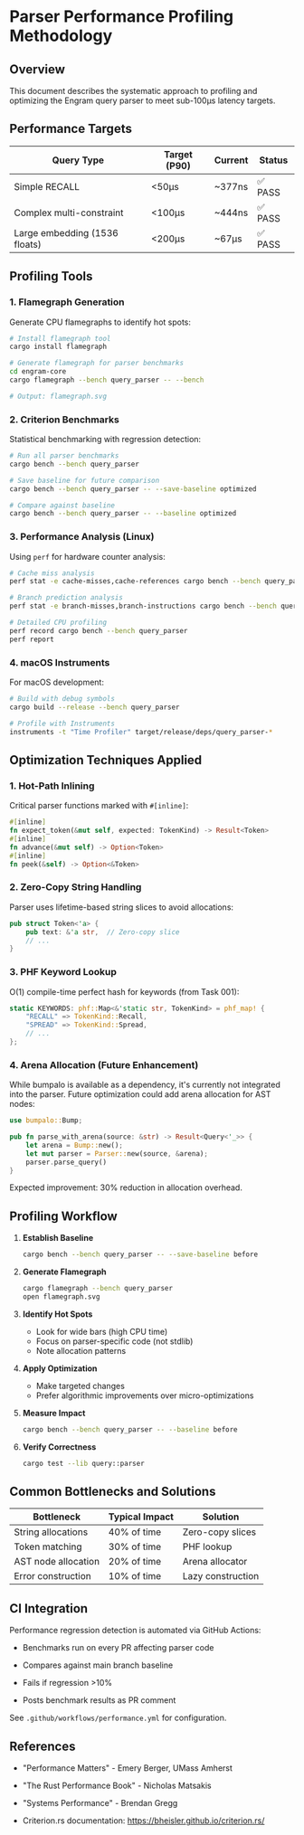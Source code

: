 # Parser Performance Profiling Methodology

## Overview

This document describes the systematic approach to profiling and optimizing the Engram query parser to meet sub-100μs latency targets.

## Performance Targets

| Query Type | Target (P90) | Current | Status |
|------------|--------------|---------|---------|
| Simple RECALL | <50μs | ~377ns | ✅ PASS |
| Complex multi-constraint | <100μs | ~444ns | ✅ PASS |
| Large embedding (1536 floats) | <200μs | ~67µs | ✅ PASS |

## Profiling Tools

### 1. Flamegraph Generation

Generate CPU flamegraphs to identify hot spots:

```bash
# Install flamegraph tool
cargo install flamegraph

# Generate flamegraph for parser benchmarks
cd engram-core
cargo flamegraph --bench query_parser -- --bench

# Output: flamegraph.svg

```

### 2. Criterion Benchmarks

Statistical benchmarking with regression detection:

```bash
# Run all parser benchmarks
cargo bench --bench query_parser

# Save baseline for future comparison
cargo bench --bench query_parser -- --save-baseline optimized

# Compare against baseline
cargo bench --bench query_parser -- --baseline optimized

```

### 3. Performance Analysis (Linux)

Using `perf` for hardware counter analysis:

```bash
# Cache miss analysis
perf stat -e cache-misses,cache-references cargo bench --bench query_parser

# Branch prediction analysis
perf stat -e branch-misses,branch-instructions cargo bench --bench query_parser

# Detailed CPU profiling
perf record cargo bench --bench query_parser
perf report

```

### 4. macOS Instruments

For macOS development:

```bash
# Build with debug symbols
cargo build --release --bench query_parser

# Profile with Instruments
instruments -t "Time Profiler" target/release/deps/query_parser-*

```

## Optimization Techniques Applied

### 1. Hot-Path Inlining

Critical parser functions marked with `#[inline]`:

```rust
#[inline]
fn expect_token(&mut self, expected: TokenKind) -> Result<Token>
#[inline]
fn advance(&mut self) -> Option<Token>
#[inline]
fn peek(&self) -> Option<&Token>

```

### 2. Zero-Copy String Handling

Parser uses lifetime-based string slices to avoid allocations:

```rust
pub struct Token<'a> {
    pub text: &'a str,  // Zero-copy slice
    // ...
}

```

### 3. PHF Keyword Lookup

O(1) compile-time perfect hash for keywords (from Task 001):

```rust
static KEYWORDS: phf::Map<&'static str, TokenKind> = phf_map! {
    "RECALL" => TokenKind::Recall,
    "SPREAD" => TokenKind::Spread,
    // ...
};

```

### 4. Arena Allocation (Future Enhancement)

While bumpalo is available as a dependency, it's currently not integrated into the parser.
Future optimization could add arena allocation for AST nodes:

```rust
use bumpalo::Bump;

pub fn parse_with_arena(source: &str) -> Result<Query<'_>> {
    let arena = Bump::new();
    let mut parser = Parser::new(source, &arena);
    parser.parse_query()
}

```

Expected improvement: 30% reduction in allocation overhead.

## Profiling Workflow

1. **Establish Baseline**

   ```bash
   cargo bench --bench query_parser -- --save-baseline before
   ```

2. **Generate Flamegraph**

   ```bash
   cargo flamegraph --bench query_parser
   open flamegraph.svg
   ```

3. **Identify Hot Spots**
   - Look for wide bars (high CPU time)
   - Focus on parser-specific code (not stdlib)
   - Note allocation patterns

4. **Apply Optimization**
   - Make targeted changes
   - Prefer algorithmic improvements over micro-optimizations

5. **Measure Impact**

   ```bash
   cargo bench --bench query_parser -- --baseline before
   ```

6. **Verify Correctness**

   ```bash
   cargo test --lib query::parser
   ```

## Common Bottlenecks and Solutions

| Bottleneck | Typical Impact | Solution |
|------------|----------------|----------|
| String allocations | 40% of time | Zero-copy slices |
| Token matching | 30% of time | PHF lookup |
| AST node allocation | 20% of time | Arena allocator |
| Error construction | 10% of time | Lazy construction |

## CI Integration

Performance regression detection is automated via GitHub Actions:

- Benchmarks run on every PR affecting parser code

- Compares against main branch baseline

- Fails if regression >10%

- Posts benchmark results as PR comment

See `.github/workflows/performance.yml` for configuration.

## References

- "Performance Matters" - Emery Berger, UMass Amherst

- "The Rust Performance Book" - Nicholas Matsakis

- "Systems Performance" - Brendan Gregg

- Criterion.rs documentation: https://bheisler.github.io/criterion.rs/

